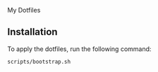 
My Dotfiles


## Installation

To apply the dotfiles, run the following command:

```bash
scripts/bootstrap.sh
```